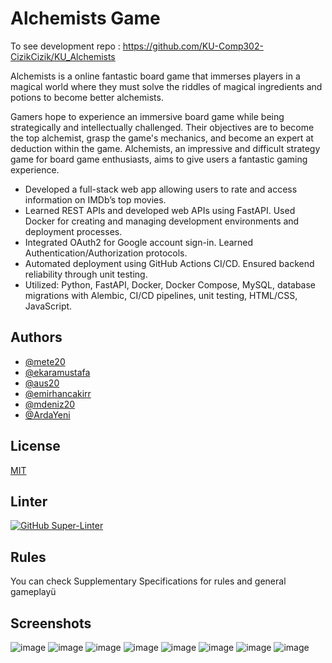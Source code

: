 # Alchemists Game

To see development repo : https://github.com/KU-Comp302-CizikCizik/KU_Alchemists

Alchemists is a online fantastic board game that immerses players in a magical world
where they must solve the riddles of magical ingredients and potions to become better
alchemists. 

Gamers hope to experience an immersive board game while being
strategically and intellectually challenged. Their objectives are to become the top
alchemist, grasp the game's mechanics, and become an expert at deduction within the
game. Alchemists, an impressive and difficult strategy game for board game
enthusiasts, aims to give users a fantastic gaming experience.


* Developed a full-stack web app allowing users to rate and access information on IMDb’s top movies.
* Learned REST APIs and developed web APIs using FastAPI. Used Docker for creating and managing development
environments and deployment processes.
* Integrated OAuth2 for Google account sign-in. Learned Authentication/Authorization protocols.
* Automated deployment using GitHub Actions CI/CD. Ensured backend reliability through unit testing.
* Utilized: Python, FastAPI, Docker, Docker Compose, MySQL, database migrations with Alembic, CI/CD pipelines, unit
testing, HTML/CSS, JavaScript.

## Authors

- [@mete20](https://www.github.com/mete20)
- [@ekaramustafa](https://www.github.com/ekaramustafa)
- [@aus20](https://www.github.com/aus20)
- [@emirhancakirr](https://www.github.com/emirhancakirr)
- [@mdeniz20](https://www.github.com/mdeniz20)
- [@ArdaYeni](https://www.github.com/ArdaYeni)



## License

[MIT](https://choosealicense.com/licenses/mit/)

## Linter

[![GitHub Super-Linter](https://github.com/KU-Comp302-CizikCizik/KU_Alchemists/actions/workflows/super-linter.yml/badge.svg)](https://github.com/marketplace/actions/super-linter)

## Rules
You can check Supplementary Specifications for rules and general gameplayü

## Screenshots
![image](https://github.com/KU-Comp302-CizikCizik/KU_Alchemists/assets/91599613/8d0840fa-a4e4-43a9-a2a4-1ace6b1dca71)
![image](https://github.com/KU-Comp302-CizikCizik/KU_Alchemists/assets/91599613/30ad48fb-39ae-454d-8a07-f6a0bbcaa207)
![image](https://github.com/KU-Comp302-CizikCizik/KU_Alchemists/assets/91599613/8f70b5a3-7299-4b9c-a867-fe63ff79d89d)
![image](https://github.com/KU-Comp302-CizikCizik/KU_Alchemists/assets/91599613/367d6c20-5461-43b4-93ce-c399041e7585)
![image](https://github.com/KU-Comp302-CizikCizik/KU_Alchemists/assets/91599613/975d257b-998c-4532-939f-16f51cf8e7ae)
![image](https://github.com/KU-Comp302-CizikCizik/KU_Alchemists/assets/91599613/03ebe63b-aa31-4bdf-8626-ea88cea89a11)
![image](https://github.com/KU-Comp302-CizikCizik/KU_Alchemists/assets/91599613/f361c6e6-750d-4700-b43e-d238254569eb)
![image](https://github.com/KU-Comp302-CizikCizik/KU_Alchemists/assets/91599613/34f4ee1e-5e14-4b2b-96b3-491ea945e8e0)



